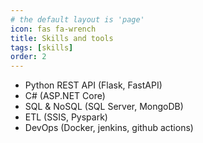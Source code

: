 ```yaml
---
# the default layout is 'page'
icon: fas fa-wrench
title: Skills and tools
tags: [skills]
order: 2
---
```


- Python REST API (Flask, FastAPI)
- C# (ASP.NET Core)
- SQL & NoSQL (SQL Server, MongoDB)
- ETL (SSIS, Pyspark)
- DevOps (Docker, jenkins, github actions)
